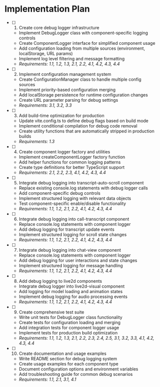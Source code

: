 # Implementation Plan

- [ ] 1. Create core debug logger infrastructure
  - Implement DebugLogger class with component-specific logging controls
  - Create ComponentLogger interface for simplified component usage
  - Add configuration loading from multiple sources (environment, localStorage, URL params)
  - Implement log level filtering and message formatting
  - _Requirements: 1.1, 1.2, 1.3, 2.1, 2.2, 4.1, 4.2, 4.3, 4.4_

- [ ] 2. Implement configuration management system
  - Create ConfigurationManager class to handle multiple config sources
  - Implement priority-based configuration merging
  - Add localStorage persistence for runtime configuration changes
  - Create URL parameter parsing for debug settings
  - _Requirements: 3.1, 3.2, 3.3_

- [ ] 3. Add build-time optimization for production
  - Update vite.config.ts to define debug flags based on build mode
  - Implement conditional compilation for debug code removal
  - Create utility functions that are automatically stripped in production builds
  - _Requirements: 1.3_

- [ ] 4. Create component logger factory and utilities
  - Implement createComponentLogger factory function
  - Add helper functions for common logging patterns
  - Create type definitions for better TypeScript support
  - _Requirements: 2.1, 2.2, 2.3, 4.1, 4.2, 4.3, 4.4_

- [ ] 5. Integrate debug logging into transcript-auto-scroll component
  - Replace existing console.log statements with debug logger calls
  - Add component-specific debug controls
  - Implement structured logging with relevant data objects
  - Test component-specific enable/disable functionality
  - _Requirements: 1.1, 1.2, 2.1, 2.2, 4.1, 4.2, 4.3, 4.4_

- [ ] 6. Integrate debug logging into call-transcript component
  - Replace console.log statements with component logger
  - Add debug logging for transcript update events
  - Implement structured logging for scroll state changes
  - _Requirements: 1.1, 1.2, 2.1, 2.2, 4.1, 4.2, 4.3, 4.4_

- [ ] 7. Integrate debug logging into chat-view component
  - Replace console.log statements with component logger
  - Add debug logging for user interactions and state changes
  - Implement structured logging for message handling
  - _Requirements: 1.1, 1.2, 2.1, 2.2, 4.1, 4.2, 4.3, 4.4_

- [ ] 8. Add debug logging to live2d components
  - Integrate debug logger into live2d-visual component
  - Add logging for model loading and animation states
  - Implement debug logging for audio processing events
  - _Requirements: 1.1, 1.2, 2.1, 2.2, 4.1, 4.2, 4.3, 4.4_

- [ ] 9. Create comprehensive test suite
  - Write unit tests for DebugLogger class functionality
  - Create tests for configuration loading and merging
  - Add integration tests for component logger usage
  - Implement tests for production build optimization
  - _Requirements: 1.1, 1.2, 1.3, 2.1, 2.2, 2.3, 2.4, 2.5, 3.1, 3.2, 3.3, 4.1, 4.2, 4.3, 4.4_

- [ ] 10. Create documentation and usage examples
  - Write README section for debug logging system
  - Create usage examples for each component type
  - Document configuration options and environment variables
  - Add troubleshooting guide for common debug scenarios
  - _Requirements: 1.1, 2.1, 3.1, 4.1_